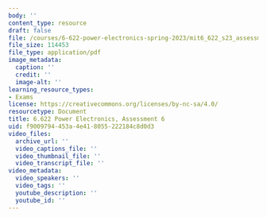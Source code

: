 ```yaml
---
body: ''
content_type: resource
draft: false
file: /courses/6-622-power-electronics-spring-2023/mit6_622_s23_assessment06.pdf
file_size: 114453
file_type: application/pdf
image_metadata:
  caption: ''
  credit: ''
  image-alt: ''
learning_resource_types:
- Exams
license: https://creativecommons.org/licenses/by-nc-sa/4.0/
resourcetype: Document
title: 6.622 Power Electronics, Assessment 6
uid: f9009794-453a-4e41-8055-222184c8d0d3
video_files:
  archive_url: ''
  video_captions_file: ''
  video_thumbnail_file: ''
  video_transcript_file: ''
video_metadata:
  video_speakers: ''
  video_tags: ''
  youtube_description: ''
  youtube_id: ''
---
```

